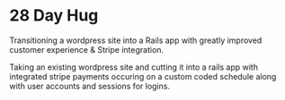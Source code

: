 # 28 Day Hug

Transitioning a wordpress site into a Rails app with greatly improved customer experience & Stripe integration.

Taking an existing wordpress site and cutting it into a rails app with integrated stripe payments occuring on a custom coded schedule along with user accounts and sessions for logins.

